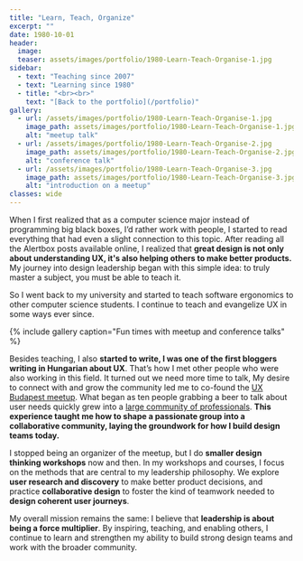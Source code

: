 ```yaml
---
title: "Learn, Teach, Organize"
excerpt: ""
date: 1980-10-01
header:
  image:
  teaser: assets/images/portfolio/1980-Learn-Teach-Organise-1.jpg
sidebar:
  - text: "Teaching since 2007"
  - text: "Learning since 1980"
  - title: "<br><br>"
    text: "[Back to the portfolio](/portfolio)"
gallery:
  - url: /assets/images/portfolio/1980-Learn-Teach-Organise-1.jpg
    image_path: assets/images/portfolio/1980-Learn-Teach-Organise-1.jpg
    alt: "meetup talk"
  - url: /assets/images/portfolio/1980-Learn-Teach-Organise-2.jpg
    image_path: assets/images/portfolio/1980-Learn-Teach-Organise-2.jpg
    alt: "conference talk"
  - url: /assets/images/portfolio/1980-Learn-Teach-Organise-3.jpg
    image_path: assets/images/portfolio/1980-Learn-Teach-Organise-3.jpg
    alt: "introduction on a meetup"
classes: wide
---
```


When I first realized that as a computer science major instead of programming big black boxes, I’d rather work with people, I started to read everything that had even a slight connection to this topic. After reading all the Alertbox posts available online, I realized that **great design is not only about understanding UX, it's also helping others to make better products.** My journey into design leadership began with this simple idea: to truly master a subject, you must be able to teach it.

 So I went back to my university and started to teach software ergonomics to other computer science students. I continue to teach and evangelize UX in some ways ever since.

{% include gallery caption="Fun times with meetup and conference talks" %}

Besides teaching, I also **started to write, I was one of the first bloggers writing in Hungarian about UX**. That’s how I met other people who were also working in this field. It turned out we need more time to talk, My desire to connect with and grow the community led me to co-found the [UX Budapest meetup](https://www.meetup.com/UXbudapest/). What began as ten people grabbing a beer to talk about user needs quickly grew into a [large community of professionals](https://www.facebook.com/groups/594600877237593/about/). **This experience taught me how to shape a passionate group into a collaborative community, laying the groundwork for how I build design teams today.**

I stopped being an organizer of the meetup, but I do **smaller design thinking workshops** now and then. In my workshops and courses, I focus on the methods that are central to my leadership philosophy. We explore **user research and discovery** to make better product decisions, and practice **collaborative design** to foster the kind of teamwork needed to **design coherent user journeys**.

My overall mission remains the same: I believe that **leadership is about being a force multiplier**. By inspiring, teaching, and enabling others, I continue to learn and strengthen my ability to build strong design teams and work with the broader community.